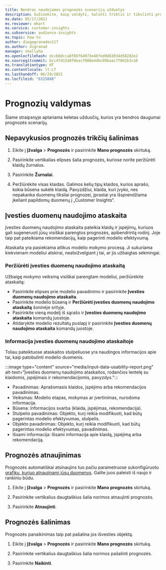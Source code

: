 ```yaml
---
title: Bendrai naudojamos prognozės scenarijų užduotys
description: Sužinokite, kaip valdyti, šalinti triktis ir tikslinti prognozes.
ms.date: 05/17/2021
ms.reviewer: mhart
ms.service: customer-insights
ms.subservice: audience-insights
ms.topic: how-to
author: diegogranados117
ms.author: digranad
manager: shellyha
ms.openlocfilehash: dccb8dcca8f65f64973e46fed9d83034d58282e2
ms.sourcegitcommit: bcc47d15d4f0eacf008e4dbc09baac7f062b3ca8
ms.translationtype: HT
ms.contentlocale: lt-LT
ms.lasthandoff: 06/29/2021
ms.locfileid: "6315888"
---
```

# <a name="manage-predictions"></a>Prognozių valdymas

Šiame straipsnyje aptariama keletas užduočių, kurios yra bendros daugumai prognozės scenarijų.

## <a name="troubleshoot-a-failed-prediction"></a>Nepavykusios prognozės trikčių šalinimas

1. Eikite į **Įžvalga** > **Prognozės** ir pasirinkite **Mano prognozės** skirtuką.

1. Pasirinkite vertikalias elipses šalia prognozės, kuriose norite peržiūrėti klaidų žurnalus.

1. Pasirinkite **Žurnalai**.

1. Peržiūrėkite visas klaidas. Galimos kelių tipų klaidos, kurios aprašo, kokia būsena sukėlė klaidą. Pavyzdžiui, klaida, kuri įvyko, nes nepakanka duomenų tiksliai prognozei, įprastai yra išsprendžiama įkeliant papildomų duomenų į „Customer Insights“.

## <a name="input-data-usability-report"></a>Įvesties duomenų naudojimo ataskaita

Įvesties duomenų naudojimo ataskaita pateikia klaidų ir įspėjimų, kuriuos gali sugeneruoti jūsų visiškai parengtos prognozės, apibendrintą rodinį. Joje taip pat pateikiama rekomendacijų, kaip pagerinti modelio efektyvumą.

Ataskaita yra pasiekiama atlikus modelio mokymo procesą. Ji sukuriama kiekvienam modeliui atskirai, neatsižvelgiant į tai, ar jis užbaigtas sėkmingai.

### <a name="view-the-input-data-usability-report"></a>Peržiūrėti įvesties duomenų naudojimo ataskaitą

Užbaigę mokymo veiksmą visiškai parengtam modeliui, peržiūrėkite ataskaitą:
- Pasirinkite elipses prie modelio pavadinimo ir pasirinkite **Įvesties duomenų naudojimo ataskaita**.
- Pasirinkite modelio būseną ir **Peržiūrėti įvesties duomenų naudojimo ataskaitą** šoninėje srityje.
- Pasirinkite vieną modelį iš sąrašo ir **Įvesties duomenų naudojimo ataskaita** komandų juostoje.
- Atidarykite modelio rezultatų puslapį ir pasirinkite **Įvesties duomenų naudojimo ataskaita** komandų juostoje.

### <a name="information-in-the-input-data-usability-report"></a>Informacija įvesties duomenų naudojimo ataskaitoje

Toliau pateiktuose ataskaitos stulpeliuose yra naudingos informacijos apie tai, kaip patobulinti modelio duomenis.

:::image type="content" source="media/input-data-usability-report.png" alt-text="Įvesties duomenų naudojimo ataskaitos, rodančios lentelę su klaidomis, įspėjimais ir rekomendacijomis, pavyzdys.":::

- Pavadinimas: Aprašomasis klaidos, įspėjimo arba rekomendacijos pavadinimas.
- Veiksmas: Modelio etapas, mokymas ar įvertinimas, nurodoma informacija.
- Būsena: Informacijos svarba (klaida, įspėjimas, rekomendacija).
- Stulpelio pavadinimas: Objekto, kurį reikia modifikuoti, kad būtų pagerintas modelio efektyvumas, stulpelis.
- Objekto pavadinimas: Objekto, kurį reikia modifikuoti, kad būtų pagerintas modelio efektyvumas, pavadinimas.
- Išsami informacija: Išsami informacija apie klaidą, įspėjimą arba rekomendaciją.

## <a name="refresh-a-prediction"></a>Prognozės atnaujinimas

Prognozės automatiškai atsinaujins tuo pačiu parametruose sukonfigūruotu [grafiku, kuriuo atnaujinami jūsų duomenys](system.md#schedule-tab). Galite juos paleisti iš naujo ir rankiniu būdu.

1. Eikite į **Įžvalga** > **Prognozės** ir pasirinkite **Mano prognozės** skirtuką.

1. Pasirinkite vertikalius daugtaškius šalia norimos atnaujinti prognozės.

1. Pasirinkite **Atnaujinti**.

## <a name="delete-a-prediction"></a>Prognozės šalinimas

Prognozės panaikinimas taip pat pašalina jos išvesties objektą.

1. Eikite į **Įžvalga** > **Prognozės** ir pasirinkite **Mano prognozės** skirtuką.

1. Pasirinkite vertikalius daugtaškius šalia norimos pašalinti prognozės.

1. Pasirinkite **Naikinti**.
